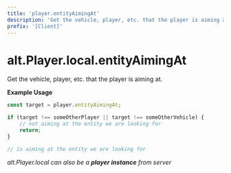 ```yaml
---
title: 'player.entityAimingAt'
description: 'Get the vehicle, player, etc. that the player is aiming at.'
prefix: '[Client]'
---
```


# alt.Player.local.entityAimingAt

Get the vehicle, player, etc. that the player is aiming at.

**Example Usage**

```js
const target = player.entityAimingAt;

if (target !== someOtherPlayer || target !== someOtherVehicle) {
    // not aiming at the entity we are looking for
    return;
}

// is aiming at the entity we are looking for
```

_alt.Player.local can also be a **player instance** from server_

